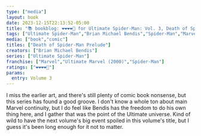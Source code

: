```yaml
---
type: ["media"]
layout: book
date: 2023-12-15T22:13:52-05:00
title: "📚 bookblog: ❤️❤️❤️❤️🖤 for Ultimate Spider-Man: Vol. 3, Death of Spider-Man Prelude, by Brian Michael Bendis"
tags: ["Ultimate Spider-Man","Brian Michael Bendis","Spider-Man","Marvel"]
media: ["book","comic"]
titles: ["Death of Spider-Man Prelude"]
creators: ["Brian Michael Bendis"]
series: ["Ultimate Spider-Man"]
franchise: ["Marvel","Ultimate Marvel (2000)","Spider-Man"]
ratings: ["❤️❤️❤️❤️🖤"]
params:
  entry: Volume 3
---
```


I miss the earlier art, and there's still plenty of comic book nonsense, but this series has found a good groove. I don't know a whole ton about main Marvel continuity, but I do feel like Bendis has the freedom to do his own thing here, and I gather that was the point of the Ultimate universe. Kind of wild to have the next volume's big event spoiled in this volume's title, but I guess it's been long enough for it not to matter.
